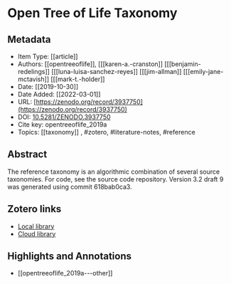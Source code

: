 # Open Tree of Life Taxonomy

## Metadata

* Item Type: [[article]]
* Authors: [[opentreeoflife]], [[[karen-a.-cranston]] [[[benjamin-redelings]] [[[luna-luisa-sanchez-reyes]] [[[jim-allman]] [[[emily-jane-mctavish]] [[[mark-t.-holder]]
* Date: [[2019-10-30]]
* Date Added: [[2022-03-01]]
* URL: [https://zenodo.org/record/3937750](https://zenodo.org/record/3937750)
* DOI: [10.5281/ZENODO.3937750](https://doi.org/10.5281/ZENODO.3937750)
* Cite key: opentreeoflife_2019a
* Topics: [[taxonomy]]
, #zotero, #literature-notes, #reference

## Abstract

The reference taxonomy is an algorithmic combination of several source taxonomies. For code, see the source code repository. Version 3.2 draft 9 was generated using commit 618bab0ca3.


##  Zotero links
* [Local library](zotero://select/items/3_SNF6XHKB)
* [Cloud library](http://zotero.org/groups/4613367/items/SNF6XHKB)

## Highlights and Annotations

- [[opentreeoflife_2019a---other]]
